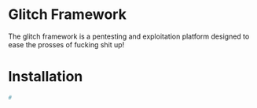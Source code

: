 # Glitch Framework

The glitch framework is a pentesting and exploitation platform designed to ease the prosses of fucking shit up!

# Installation 

``` bash <(wget -qO- https://raw.githubusercontent.com/YourAnonMafia/glitch/master/install.sh)
# 

